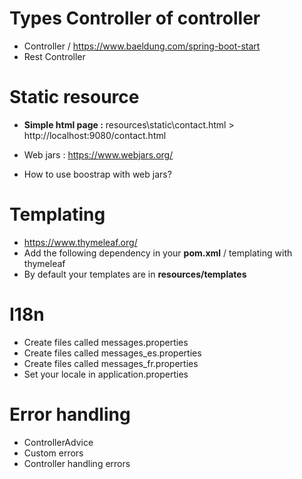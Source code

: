 # Types Controller of controller

* Controller / https://www.baeldung.com/spring-boot-start
* Rest Controller

# Static resource

* **Simple html page :** resources\static\contact.html > http://localhost:9080/contact.html

* Web jars : https://www.webjars.org/

*  How to use boostrap with web jars?

# Templating

* https://www.thymeleaf.org/
* Add the following dependency in your **pom.xml** / templating with thymeleaf 
* By default your templates are in **resources/templates**

# I18n

* Create files called messages.properties
* Create files called messages_es.properties
* Create files called messages_fr.properties
* Set your locale in application.properties

# Error handling

* ControllerAdvice
* Custom errors
* Controller handling errors